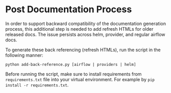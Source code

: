 # Post Documentation Process

In order to support backward compatibility of the documentation generation process, this additional step is needed to add refresh HTMLs for older released docs.
The issue persists across helm, provider, and regular airflow docs.

To generate these back referencing (refresh HTMLs), run the script in the following manner:
```commandline
python add-back-reference.py [airflow | providers | helm]
```

Before running the script, make sure to install requirements from `requirements.txt` file into
your virtual environment. For example by `pip install -r requirements.txt`.
